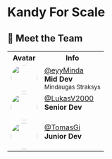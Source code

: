 <h1>Kandy For Scale</h1>

<h2>👥 Meet the Team</h2>

<table>
  <tr>
    <th>Avatar</th>
    <th>Info</th>
  </tr>
  
  <tr>
    <td><img src="https://avatars.githubusercontent.com/u/100799754?v=4" width="60" height="60" style="border-radius: 50%;" /></td>
    <td>
      <a href="https://github.com/eyyMinda">@eyyMinda</a><br/>
      <strong>Mid Dev</strong><br/>
      <small>Mindaugas Straksys</small><br/>
      <small></small>
    </td>
  </tr>

  <tr>
    <td><img src="https://avatars.githubusercontent.com/u/97834916?v=4" width="60" height="60" style="border-radius: 50%;" /></td>
    <td>
      <a href="https://github.com/LukasV2000">@LukasV2000</a><br/>
      <strong>Senior Dev</strong><br/>
      <small></small><br/>
      <small></small>
    </td>
  </tr>

  <tr>
    <td><img src="https://avatars.githubusercontent.com/u/30022926?v=4" width="60" height="60" style="border-radius: 50%;" /></td>
    <td>
      <a href="https://github.com/TomasGi">@TomasGi</a><br/>
      <strong>Junior Dev</strong><br/>
      <small></small><br/>
      <small></small>
    </td>
  </tr>
</table>
